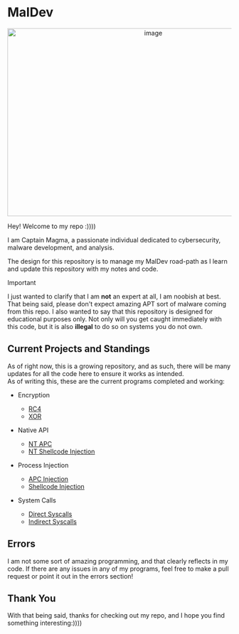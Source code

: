# MalDev

<p align="center" width="100%">
    <img width="640" height="423" alt="image" src="https://github.com/user-attachments/assets/4d56067a-eee9-468d-b8d6-f5d7369ddc14" />
</p>

Hey! Welcome to my repo :))))

I am Captain Magma, a passionate individual dedicated to cybersecurity, malware development, and analysis.

The design for this repository is to manage my MalDev road-path as I learn and update this repository with my notes and code.

> [!Important]
> I just wanted to clarify that I am __not__ an expert at all, I am noobish at best. That being said, please don't expect amazing APT sort of malware coming from this repo.
I also wanted to say that this repository is designed for educational purposes only. Not only will you get caught immediately with this code, but it is also **illegal** to do so on systems you do not own.


## Current Projects and Standings


As of right now, this is a growing repository, and as such, there will be many updates for all the code here to ensure it works as intended.  
As of writing this, these are the current programs completed and working:

- Encryption
    - [RC4](https://github.com/CaptMag/MalDev/tree/main/Encryption/RC4_Encryption)
    - [XOR](https://github.com/CaptMag/MalDev/tree/main/Encryption/XOR_Encryption)

- Native API
    - [NT APC](https://github.com/CaptMag/MalDev/tree/main/NTAPI/NT_APC)
    - [NT Shellcode Injection](https://github.com/CaptMag/MalDev/tree/main/NTAPI/NT_Shellcode_Injection)

- Process Injection
    - [APC Injection](https://github.com/CaptMag/MalDev/tree/main/Process_Injection/APC_Injection)
    - [Shellcode Injection](https://github.com/CaptMag/MalDev/tree/main/Process_Injection/Shellcode_Injection)

- System Calls
    - [Direct Syscalls](https://github.com/CaptMag/MalDev/tree/main/Syscalls/Direct_Syscalls)
    - [Indirect Syscalls](https://github.com/CaptMag/MalDev/tree/main/Syscalls/Indirect_Syscalls)


## Errors

I am not some sort of amazing programming, and that clearly reflects in my code. If there are any issues in any of my programs, feel free to make a pull request or point it out in the errors section!

## Thank You

With that being said, thanks for checking out my repo, and I hope you find something interesting:))))
